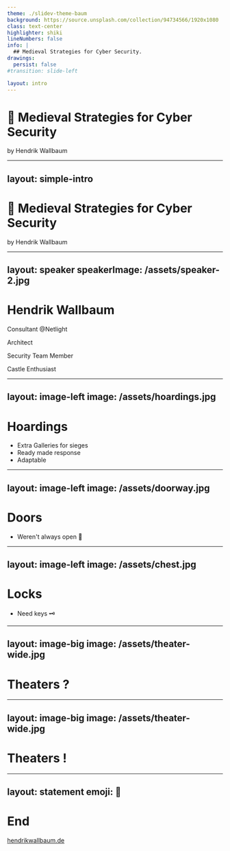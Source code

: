 ```yaml
---
theme: ./slidev-theme-baum
background: https://source.unsplash.com/collection/94734566/1920x1080
class: text-center
highlighter: shiki
lineNumbers: false
info: |
  ## Medieval Strategies for Cyber Security.
drawings:
  persist: false
#transition: slide-left

layout: intro
---
```


# <Emoji label="Castle">🏰</Emoji> Medieval Strategies for Cyber Security

by Hendrik Wallbaum

---
layout: simple-intro
---

# <Emoji label="Castle">🏰</Emoji> Medieval Strategies for Cyber Security

by Hendrik Wallbaum


---
layout: speaker
speakerImage: /assets/speaker-2.jpg
---

# Hendrik Wallbaum

Consultant @Netlight

Architect

Security Team Member

Castle Enthusiast

---
layout: image-left
image: /assets/hoardings.jpg
---

# Hoardings

<v-clicks>

- Extra Galleries for sieges
- Ready made response
- Adaptable

</v-clicks>

---
layout: image-left
image: /assets/doorway.jpg
---

# Doors

- Weren't always open <Emoji>🚪</Emoji>

---
layout: image-left
image: /assets/chest.jpg
---

# Locks

- Need keys <Emoji>🗝️</Emoji>

---
layout: image-big
image: /assets/theater-wide.jpg
---

# Theaters ?

---
layout: image-big
image: /assets/theater-wide.jpg
---

# Theaters !


---
layout: statement
emoji: 🏰
---

# End

<a href="https://hendrikwallbaum.de">hendrikwallbaum.de</a>

